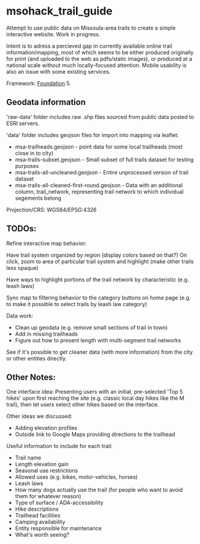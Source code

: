 # msohack_trail_guide

Attempt to use public data on Missoula-area trails to create a simple interactive website. Work in progress.

Intent is to adress a percieved gap in currently available online trail information/mapping, most of which seems to be either produced originally for print (and uploaded to the web as pdfs/static images), or produced at a national scale without much locally-focused attention. Mobile usability is also an issue with some existing services.

Framework: [Foundation](http://foundation.zurb.com/) 5.

## Geodata information

'raw-data' folder includes raw .shp files sourced from public data posted to ESRI servers.

'data' folder includes geojson files for import into mapping via leaflet:
- msa-trailheads.geojson - point data for some local trailheads (most close in to city)
- msa-trails-subset.geojson - Small subset of full trails dataset for testing purposes
- msa-trails-all-uncleaned.geojson - Entire unprocessed version of trail dataset
- msa-trails-all-cleaned-first-round.geojson - Data with an additional column, trail_network, representing trail network to which individual segements belong

Projection/CRS: WGS84/EPSG:4326

## TODOs:

Refine interactive map behavior:

Have trail system organized by region (display colors based on that?)
On click, zoom to area of particular trail system and highlight (make other trails less opaque)

Have ways to highlight portions of the trail network by characteristic (e.g. leash laws)

Sync map to filtering behavior to the category buttons on home page (e.g. to make it possible to select trails by leash law category)

Data work:
- Clean up geodata (e.g. remove small sections of trail in town)
- Add in missing trailheads
- Figure out how to present length with multi-segment trail networks

See if it's possible to get cleaner data (with more information) from the city or other entities directly.

## Other Notes:

One interface idea:
Presenting users with an initial, pre-selected 'Top 5 hikes' upon first reaching the site (e.g. classic local day hikes like the M trail), then let users select other hikes based on the interface.

Other ideas we discussed:
- Adding elevation profiles
- Outside link to Google Maps providing directions to the trailhead

Useful information to include for each trail:
- Trail name
- Length elevation gain
- Seasonal use restrictions 
- Allowed uses (e.g. bikes, motor-vehicles, horses)
- Leash laws
- How many dogs actually use the trail (for people who want to avoid them for whatever reason)
- Type of surface / ADA-accessibility
- Hike descriptions
- Trailhead facilities
- Camping availability
- Entity responsible for maintenance
- What's worth seeing?